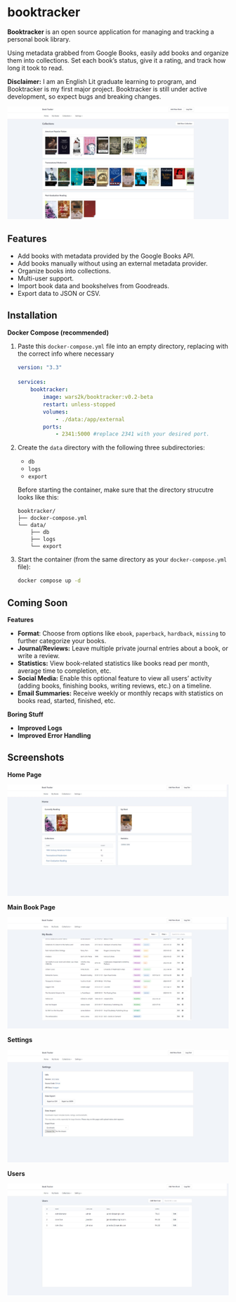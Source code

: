 # booktracker
**Booktracker** is an open source application for managing and tracking a personal book library. 

Using metadata grabbed from Google Books, easily add books and organize them into collections. Set each book’s status, give it a rating, and track how long it took to read. 

**Disclaimer:** I am an English Lit graduate learning to program, and Booktracker is my first major project. Booktracker is still under active development, so expect bugs and breaking changes.

![Collection Page](/screenshots/collections.JPG)

## Features

- Add books with metadata provided by the Google Books API.
- Add books manually without using an external metadata provider.
- Organize books into collections.
- Multi-user support.
- Import book data and bookshelves from Goodreads.
- Export data to JSON or CSV.

## Installation

**Docker Compose (recommended)**

1. Paste this `docker-compose.yml` file into an empty directory, replacing with the correct info where necessary
    
    ```yaml
    version: "3.3"

    services:
        booktracker:
            image: wars2k/booktracker:v0.2-beta
            restart: unless-stopped
            volumes:
                - ./data:/app/external
            ports:
                - 2341:5000 #replace 2341 with your desired port.
    ```
    
2. Create the `data` directory with the following three subdirectories: 
    - `db`
    - `logs`
    - `export`

   Before starting the container, make sure that the directory strucutre looks like this: 
    ```
   booktracker/
    ├── docker-compose.yml
    └── data/
        ├── db
        ├── logs
        └── export
    ```
    
3. Start the container (from the same directory as your `docker-compose.yml` file): 
    
    ```bash
    docker compose up -d
    ```

## Coming Soon

**Features**

- **Format**: Choose from options like `ebook`, `paperback`, `hardback`, `missing` to further categorize your books.
- **Journal/Reviews:** Leave multiple private journal entries about a book, or write a review.
- **Statistics:** View book-related statistics like books read per month, average time to completion, etc.
- **Social Media:** Enable this optional feature to view all users’ activity (adding books, finishing books, writing reviews, etc.) on a timeline.
- **Email Summaries:** Receive weekly or monthly recaps with statistics on books read, started, finished, etc.

**Boring Stuff**

- **Improved Logs**
- **Improved Error Handling**

## Screenshots

**Home Page**

![Home Page](/screenshots/home.JPG)

**Main Book Page**

![Main Book Page](/screenshots/bookList.JPG)

**Settings**

![Settings](/screenshots/settings.JPG)

**Users**

![Users](/screenshots/Users.JPG)
 
